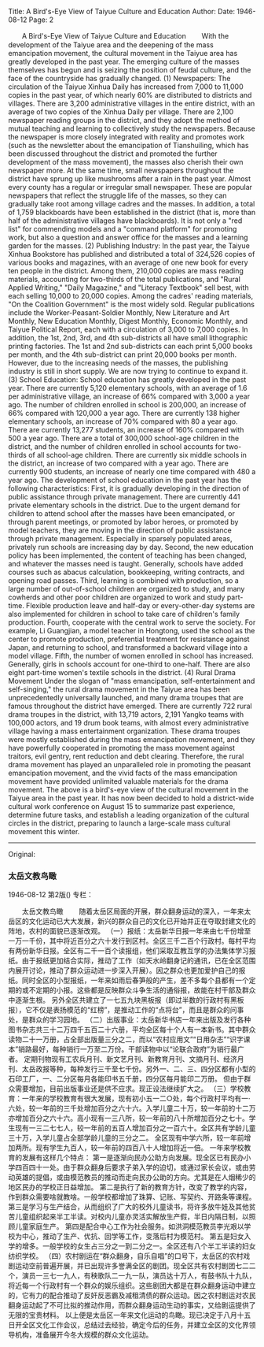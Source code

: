 Title: A Bird's-Eye View of Taiyue Culture and Education
Author:
Date: 1946-08-12
Page: 2

　　A Bird's-Eye View of Taiyue Culture and Education
　　With the development of the Taiyue area and the deepening of the mass emancipation movement, the cultural movement in the Taiyue area has greatly developed in the past year. The emerging culture of the masses themselves has begun and is seizing the position of feudal culture, and the face of the countryside has gradually changed.
    (1) Newspapers: The circulation of the Taiyue Xinhua Daily has increased from 7,000 to 11,000 copies in the past year, of which nearly 60% are distributed to districts and villages. There are 3,200 administrative villages in the entire district, with an average of two copies of the Xinhua Daily per village. There are 2,100 newspaper reading groups in the district, and they adopt the method of mutual teaching and learning to collectively study the newspapers. Because the newspaper is more closely integrated with reality and promotes work (such as the newsletter about the emancipation of Tianshuiling, which has been discussed throughout the district and promoted the further development of the mass movement), the masses also cherish their own newspaper more. At the same time, small newspapers throughout the district have sprung up like mushrooms after a rain in the past year. Almost every county has a regular or irregular small newspaper. These are popular newspapers that reflect the struggle life of the masses, so they can gradually take root among village cadres and the masses.
    In addition, a total of 1,759 blackboards have been established in the district (that is, more than half of the administrative villages have blackboards). It is not only a "red list" for commending models and a "command platform" for promoting work, but also a question and answer office for the masses and a learning garden for the masses.
    (2) Publishing Industry: In the past year, the Taiyue Xinhua Bookstore has published and distributed a total of 324,526 copies of various books and magazines, with an average of one new book for every ten people in the district. Among them, 210,000 copies are mass reading materials, accounting for two-thirds of the total publications, and "Rural Applied Writing," "Daily Magazine," and "Literacy Textbook" sell best, with each selling 10,000 to 20,000 copies. Among the cadres' reading materials, "On the Coalition Government" is the most widely sold.
    Regular publications include the Worker-Peasant-Soldier Monthly, New Literature and Art Monthly, New Education Monthly, Digest Monthly, Economic Monthly, and Taiyue Political Report, each with a circulation of 3,000 to 7,000 copies. In addition, the 1st, 2nd, 3rd, and 4th sub-districts all have small lithographic printing factories. The 1st and 2nd sub-districts can each print 5,000 books per month, and the 4th sub-district can print 20,000 books per month.
    However, due to the increasing needs of the masses, the publishing industry is still in short supply. We are now trying to continue to expand it.
    (3) School Education: School education has greatly developed in the past year. There are currently 5,120 elementary schools, with an average of 1.6 per administrative village, an increase of 66% compared with 3,000 a year ago. The number of children enrolled in school is 200,000, an increase of 66% compared with 120,000 a year ago. There are currently 138 higher elementary schools, an increase of 70% compared with 80 a year ago. There are currently 13,277 students, an increase of 160% compared with 500 a year ago. There are a total of 300,000 school-age children in the district, and the number of children enrolled in school accounts for two-thirds of all school-age children.
    There are currently six middle schools in the district, an increase of two compared with a year ago. There are currently 900 students, an increase of nearly one time compared with 480 a year ago.
    The development of school education in the past year has the following characteristics:
    First, it is gradually developing in the direction of public assistance through private management. There are currently 441 private elementary schools in the district. Due to the urgent demand for children to attend school after the masses have been emancipated, or through parent meetings, or promoted by labor heroes, or promoted by model teachers, they are moving in the direction of public assistance through private management. Especially in sparsely populated areas, privately run schools are increasing day by day.
    Second, the new education policy has been implemented, the content of teaching has been changed, and whatever the masses need is taught. Generally, schools have added courses such as abacus calculation, bookkeeping, writing contracts, and opening road passes.
    Third, learning is combined with production, so a large number of out-of-school children are organized to study, and many cowherds and other poor children are organized to work and study part-time. Flexible production leave and half-day or every-other-day systems are also implemented for children in school to take care of children's family production.
    Fourth, cooperate with the central work to serve the society. For example, Li Guangjian, a model teacher in Hongtong, used the school as the center to promote production, preferential treatment for resistance against Japan, and returning to school, and transformed a backward village into a model village.
    Fifth, the number of women enrolled in school has increased. Generally, girls in schools account for one-third to one-half. There are also eight part-time women's textile schools in the district.
    (4) Rural Drama Movement Under the slogan of "mass emancipation, self-entertainment and self-singing," the rural drama movement in the Taiyue area has been unprecedentedly universally launched, and many drama troupes that are famous throughout the district have emerged. There are currently 722 rural drama troupes in the district, with 13,719 actors, 2,191 Yangko teams with 100,000 actors, and 19 drum book teams, with almost every administrative village having a mass entertainment organization. These drama troupes were mostly established during the mass emancipation movement, and they have powerfully cooperated in promoting the mass movement against traitors, evil gentry, rent reduction and debt clearing. Therefore, the rural drama movement has played an unparalleled role in promoting the peasant emancipation movement, and the vivid facts of the mass emancipation movement have provided unlimited valuable materials for the drama movement.
    The above is a bird's-eye view of the cultural movement in the Taiyue area in the past year. It has now been decided to hold a district-wide cultural work conference on August 15 to summarize past experience, determine future tasks, and establish a leading organization of the cultural circles in the district, preparing to launch a large-scale mass cultural movement this winter.



<hr /> 

Original: 


### 太岳文教鸟瞰

1946-08-12
第2版()
专栏：

　　太岳文教鸟瞰
　　随着太岳区局面的开展，群众翻身运动的深入，一年来太岳区的文化运动已大大发展，新兴的群众自己的文化已开始并正在夺取封建文化的阵地，农村的面貌已逐渐改观。
    （一）报纸：太岳新华日报一年来由七千份增至一万一千份，其中将近百分之六十发行到区村。全区三千二百个行政村。每村平均有两份新华日报。全区有二千一百个读报组，他们采取互教互学的办法集体学习报纸。由于报纸更加结合实际，推动了工作（如天水岭翻身记的通讯，已在全区范围内展开讨论，推动了群众运动进一步深入开展）。因之群众也更加爱护自己的报纸。同时全区的小型报纸，一年来如雨后春笋般的产生，差不多每个县都有一个定期的或不定期的小报。这些都是反映群众斗争生活的通俗报，故能在村干部及群众中逐渐生根。
    另外全区共建立了一七五九块黑板报（即过半数的行政村有黑板报），它不仅是表扬模范的“红榜”，是推动工作的“点将台”，而且是群众的问事处，是群众的学习园地。
    （二）出版事业：太岳新华书店一年来出版及发行各种图书杂志共三十二万四千五百二十六册，平均全区每十个人有一本新书。其中群众读物二十一万册，占全部出版量三分之二，而以“农村应用文”“日用杂志”“识字课本”销路最好，每种销行一万至二万份。干部读物中以“论联合政府”为销行最广者。
    定期刊物现有工农兵月刊、新文艺月刊、新教育月刊、文摘月刊、经济月刊、太岳政报等种，每种发行三千至七千份。另外一、二、三、四分区都有小型的石印工厂，一、二分区每月各能印书五千册，四分区每月能印二万册。
    但由于群众需要增加，目前出版事业还是供不应求。现正设法继续扩大之。
    （三）学校教育：一年来的学校教育有很大发展，现有初小五一二○处，每个行政村平均有一·六处，较一年前的三千处增加百分之六十六。入学儿童二十万，较一年前的十二万亦增加百分之六十六。高小现有一三八所，较一年前的八十所增加百分之七十。学生现有一三二七七人，较一年前的五百人增加百分之一百六十。全区共有学龄儿童三十万，入学儿童占全部学龄儿童的三分之二。
    全区现有中学六所，较一年前增加两所。现有学生九百人，较一年前的四百八十人增加将近一倍。
    一年来学校教育的发展有这样几个特点：
    第一是逐渐向民办公助方向发展。现全区已有民办小学四百四十一处。由于群众翻身后要求子弟入学的迫切，或通过家长会议，或由劳动英雄的提倡，或由模范教员的推动而走向民办公助的方向。尤其是在人烟稀少的地区民办的学校正日益增加。
    第二是执行了新的教育方针，改变了教学的内容，作到群众需要啥就教啥。一般学校都增加了珠算、记账、写契约、开路条等课程。
    第三是学习与生产结合，从而组织了广大的校外儿童读书，将许多放牛娃及其他贫苦儿童组织起来半工半读。对校内儿童亦灵活实解放生产假，半日内隔日制，以照顾儿童家庭生产。
    第四是配合中心工作为社会服务。如洪洞模范教员李光艰以学校为中心，推动了生产、优抗、回学等工作，变落后村为模范村。
    第五是妇女入学的增多。一般学校的女生占三分之一到二分之一。全区还有八个半工半读的妇女纺织学校。
    （四）农村剧运在“群众翻身，自乐自唱”的口号下，太岳区的农村戏剧运动空前普遍开展，并已出现许多誉满全区的剧团。现全区共有农村剧团七二二个，演员一三七一九人，有秧歌队二一九一队，演员达十万人，有鼓书队十九队，将近每一个行政村有一个群众的娱乐组织。这些剧团大都是在群众翻身运动中建立的，它有力的配合推动了反奸反恶霸及减租清债的群众运动。因之农村剧运对农民翻身运动起了不可比拟的推动作用，而群众翻身运动生动的事实，又给剧运提供了无限的宝贵材料。
    以上便是太岳区一年来文化运动的鸟瞰。现已决定于八月十五日开全区文化工作会议，总结过去经验，确定今后的任务，并建立全区的文化界领导机构，准备展开今冬大规模的群众文化运动。
